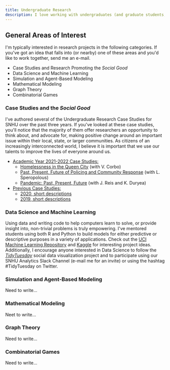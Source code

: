 ```yaml
---
title: Undergraduate Research
description: I love working with undergraduates (and graduate students, too) on research projects. Here you'll find information about my past projects and current interests
---
```


## General Areas of Interest

I'm typically interested in research projects in the following categories. If you've got an idea 
that falls into (or nearby) one of these areas and you'd like to work together, send me an e-mail.  
  + Case Studies and Research Promoting the *Social Good*
  + Data Science and Machine Learning
  + Simulation and Agent-Based Modeling
  + Mathematical Modeling
  + Graph Theory
  + Combinatorial Games

### Case Studies and the *Social Good*

I've authored several of the Undergraduate Research Case Studies for SNHU over the past three years. 
If you've looked at these case studies, you'll notice that the majority of them offer researchers an
opportunity to think about, and advocate for, making positive change around an important issue within 
their local, state, or larger communities. As citizens of an increasingly interconnected world, I 
believe it is important that we use our talents to improve the lives of everyone around us.  
  + <u>Academic Year 2021-2022 Case Studies:</u>  
    + [Homelessness in the Queen City](https://drive.google.com/file/d/1tWxZblj9dpkdZTzEN02hWvqfbmzrotg1/view?usp=sharing) (with V. Corbo)
    + [Past, Present, Future of Policing and Community Response](https://drive.google.com/file/d/1lu4EF84r0VOcL2yzzq2drUbi_imcShRN/view?usp=sharing) (with L. Speropolous)
    + [Pandemic: Past, Present, Future](https://drive.google.com/file/d/19lkPnDTdSyjblfKzgVptYdmNku1nRUVq/view?usp=sharing) (with J. Reis and K. Duryea)
  + <u>Previous Case Studies:</u>  
    + [2020, short descriptions](https://drive.google.com/file/d/1w7l0UZ3zxWrdrnMb1TjmEyN5AAu4QSZe/view?usp=sharing)
    + [2019, short descriptions](https://docs.google.com/document/d/1m4rplDV9tbh7xVKXbIUflRmch8NJUZYJtXf_gVYx7ec/edit?usp=sharing)

### Data Science and Machine Learning

Using data and writing code to help computers learn to solve, or provide insight into, non-trivial 
problems is truly empowering. I've mentored students using both R and Python to build models for 
either predictive or descriptive purposes in a variety of applications. Check out the [UCI Machine
Learning Repository](https://archive.ics.uci.edu/ml/index.php) and [Kaggle](https://www.kaggle.com/)
for interesting project ideas. Additionally, I encourage anyone interested in Data Science to follow
the [*TidyTuesday*](https://github.com/rfordatascience/tidytuesday) social data visualization project
and to participate using our SNHU Analytics Slack Channel (e-mail me for an invite) or using the
hashtag #TidyTuesday on Twitter.

### Simulation and Agent-Based Modeling

Need to write...

### Mathematical Modeling

Neet to write...

### Graph Theory

Need to write...

### Combinatorial Games

Need to write...
